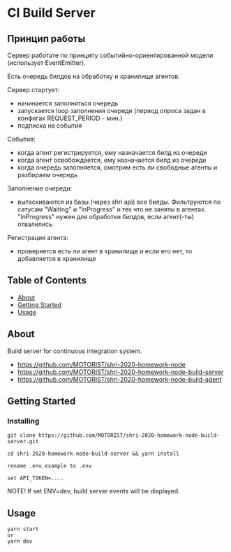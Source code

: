 # CI Build Server

## Принцип работы
Сервер работате по принципу событийно-ориентированной модели (использует EventEmitter).

Есть очередь билдов на обработку и хранилище агентов. 

Сервер стартует:
- начинается заполняться очередь
- запускается loop заполнения очереди (период опроса задан в конфигах REQUEST_PERIOD - мин.)
- подписка на события

События:
- когда агент регистрируется, ему назначается билд из очереди
- когда агент освобождается, ему назначается билд из очереди
- когда очередь заполняется, смотрим есть ли свободные агенты и разбираем очередь

Заполнение очереди:
- вытаскиваются из базы (через shri api) все билды. Фильтруются по сатусам "Waiting" и "InProgress" и тех что не заняты в агентах. "InProgress" нужен для обработки билдов, если агент(-ты) отвалились

Регистрация агента:
- проверяется есть ли агент в хранилище и если его нет, то добавляется в хранилище

## Table of Contents

- [About](#about)
- [Getting Started](#getting_started)
- [Usage](#usage)

## About <a name = "about"></a>

Build server for continuous integration system.
- https://github.com/MOTORIST/shri-2020-homework-node
- https://github.com/MOTORIST/shri-2020-homework-node-build-server
- https://github.com/MOTORIST/shri-2020-homework-node-build-agent

## Getting Started <a name = "getting_started"></a>

### Installing

```
git clone https://github.com/MOTORIST/shri-2020-homework-node-build-server.git

cd shri-2020-homework-node-build-server && yarn install

rename .env.example to .env

set API_TOKEN=....
```

NOTE! If set ENV=dev, build server events will be displayed.

## Usage <a name = "usage"></a>

```
yarn start
or 
yarn dev
```
